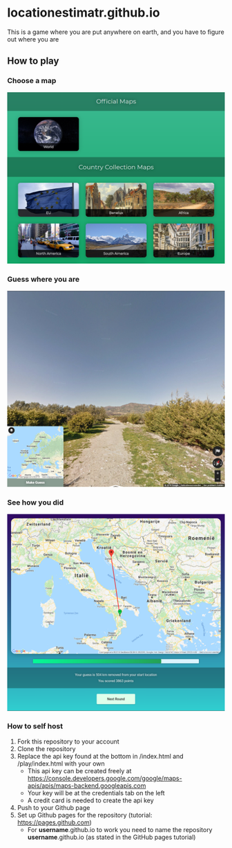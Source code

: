 # locationestimatr.github.io
This is a game where you are put anywhere on earth, and you have to figure out where you are

## How to play

### Choose a map

![Image of choosing a map](screenshots/choosemap.png)

### Guess where you are

![Image of street view](screenshots/guess.png)

### See how you did

![Overview of score](screenshots/score.png)

### How to self host
1. Fork this repository to your account
2. Clone the repository
3. Replace the api key found at the bottom in /index.html and /play/index.html with your own
    * This api key can be created freely at https://console.developers.google.com/google/maps-apis/apis/maps-backend.googleapis.com
    * Your key will be at the credentials tab on the left
    * A credit card is needed to create the api key
4. Push to your Github page
5. Set up Github pages for the repository (tutorial: https://pages.github.com)
   * For __username__.github.io to work you need to name the repository __username__.github.io (as stated in the GitHub pages tutorial)
